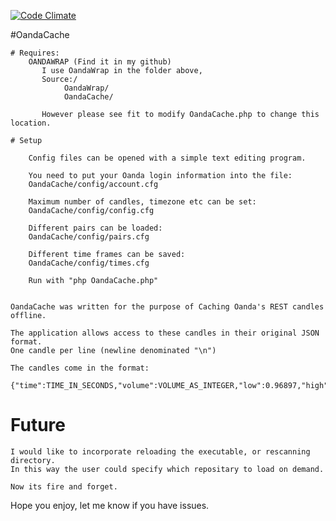 [![Code Climate](https://codeclimate.com/github/tavurth/OandaCache/badges/gpa.svg)](https://codeclimate.com/github/tavurth/OandaCache)

#OandaCache

    # Requires:
        OANDAWRAP (Find it in my github)
           I use OandaWrap in the folder above,
           Source:/
                OandaWrap/
                OandaCache/

           However please see fit to modify OandaCache.php to change this location.

    # Setup

        Config files can be opened with a simple text editing program.
    
        You need to put your Oanda login information into the file:
        OandaCache/config/account.cfg

        Maximum number of candles, timezone etc can be set:
        OandaCache/config/config.cfg

        Different pairs can be loaded:
        OandaCache/config/pairs.cfg

        Different time frames can be saved:
        OandaCache/config/times.cfg

        Run with "php OandaCache.php"

    
    OandaCache was written for the purpose of Caching Oanda's REST candles offline.

    The application allows access to these candles in their original JSON format.
    One candle per line (newline denominated "\n")

    The candles come in the format:

    {"time":TIME_IN_SECONDS,"volume":VOLUME_AS_INTEGER,"low":0.96897,"high":0.96899,"open":0.96897,"close":0.968975}

# Future

    I would like to incorporate reloading the executable, or rescanning directory.
    In this way the user could specify which repositary to load on demand.

    Now its fire and forget.
    
   Hope you enjoy, let me know if you have issues.